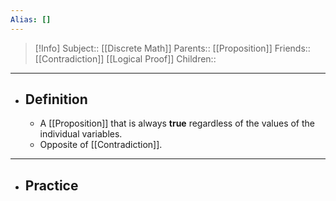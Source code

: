 ```yaml
---
Alias: []
---
```

> [!Info]
> Subject:: [[Discrete Math]]
> Parents:: [[Proposition]]
> Friends:: [[Contradiction]] [[Logical Proof]]
> Children:: 
---
- ## Definition
	- A [[Proposition]] that is always **true** regardless of the values of the individual variables.
	- Opposite of [[Contradiction]].
---
- ## Practice